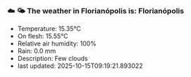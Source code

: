 ### ☁️ 🌤️  The weather in Florianópolis is: Florianópolis

- Temperature: 15.35°C
- On flesh: 15.55°C
- Relative air humidity: 100%
- Rain: 0.0 mm
- Description: Few clouds
- last updated: 2025-10-15T09:19:21.893022
